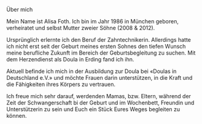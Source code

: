 Über mich

Mein Name ist Alisa Foth. Ich bin im Jahr 1986 in München geboren, verheiratet und selbst Mutter zweier Söhne (2008 & 2012).

Ursprünglich erlernte ich den Beruf der Zahntechnikerin. Allerdings hatte ich nicht erst seit der Geburt meines ersten Sohnes den tiefen Wunsch meine berufliche Zukunft im Bereich der Geburtsbegleitung zu suchen. Mit dem Herzendienst als Doula in Erding fand ich ihn.

Aktuell befinde ich mich in der Ausbildung zur Doula bei «Doulas in Deutschland e.V.» und möchte Frauen darin unterstützen, in die Kraft und die Fähigkeiten ihres Körpers zu vertrauen.

Ich freue mich sehr darauf, werdenden Mamas, bzw. Eltern, während der Zeit der Schwangerschaft bi der Geburt und im Wochenbett, Freundin und Unterstützerin zu sein und Euch ein Stück Eures Weges begleiten zu können.
